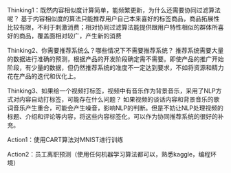 
Thinking1：既然内容相似度计算简单，能频繁更新，为什么还需要协同过滤算法呢？
基于内容相似度的算法只能推荐用户自己本来喜好的标签商品，商品拓展性比较有限，不利于刺激消费；相对协同过滤算法能提供跟用户特性相似的群体所喜好的商品，覆盖面相对较广，产生新的消费

Thinking2、你需要推荐系统么？哪些情况下不需要推荐系统？
推荐系统需要大量的数据进行准确的预测，根据产品的开发阶段确定需不需要。即使产品的推广开始阶段，有少量的数据，但仍然推荐系统的准度不一定达到要求，不如将资源和精力花在产品的迭代和优化上。

Thinking3、如果给一个视频打标签，视频中有音乐作为背景音乐，采用了NLP方式对内容自动打标签，可能存在什么问题？
如果视频的谈话内容和背景音乐的歌词音乐产生重合，可能会产生噪音，影响NLP的判断。但是不妨让NLP处理视频的标题、介绍和评论等内容，将这些内容标签化，可以作为协同推荐系统的很好的补充。


Action1：使用CART算法对MNIST进行训练

Action2：员工离职预测（使用任何机器学习算法都可以，熟悉kaggle，编程环境）
